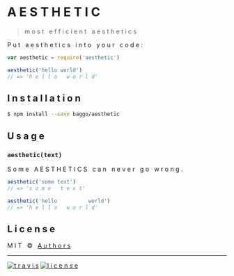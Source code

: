 # A E S T H E T I C

> m o s t &nbsp; e f f i c i e n t &nbsp; a e s t h e t i c s

P u t &nbsp; a e s t h e t i c s &nbsp; i n t o &nbsp; y o u r &nbsp; c o d e :

```js
var aesthetic = require('aesthetic')

aesthetic('hello world')
// => 'h e l l o   w o r l d'
```

## I n s t a l l a t i o n

```sh
$ npm install --save baggo/aesthetic
```

## U s a g e

### `aesthetic(text)`

S o m e &nbsp; A E S T H E T I C S &nbsp; c a n &nbsp; n e v e r &nbsp; g o &nbsp; w r o n g .

```js
aesthetic('some text')
// => 's o m e   t e x t'

aesthetic('hello          world')
// => 'h e l l o   w o r l d'
```

## L i c e n s e

M I T &nbsp;  © &nbsp; [A u t h o r s](AUTHORS)

---

 [![t r a v i s](https://img.shields.io/travis/baggo/aesthetic.svg?style=flat-square)](https://travis-ci.org/jamen/aesthetic)  [![l i c e n s e](https://img.shields.io/npm/l/express.svg?style=flat-square)][package]

[package]: https://npmjs.org/package/aesthetic
